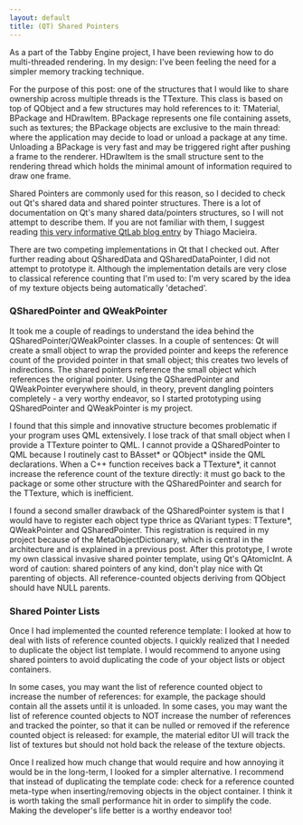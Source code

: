 ```yaml
---
layout: default
title: (QT) Shared Pointers
---
```

As a part of the Tabby Engine project, I have been reviewing how to do multi-threaded rendering. In my design: I've been feeling the need for a simpler memory tracking technique.

For the purpose of this post: one of the structures that I would like to share ownership across multiple threads is the TTexture. This class is based on top of QObject and a few structures may hold references to it: TMaterial, BPackage and HDrawItem. BPackage represents one file containing assets, such as textures; the BPackage objects are exclusive to the main thread: where the application may decide to load or unload a package at any time. Unloading a BPackage is very fast and may be triggered right after pushing a frame to the renderer. HDrawItem is the small structure sent to the rendering thread which holds the minimal amount of information required to draw one frame.

Shared Pointers are commonly used for this reason, so I decided to check out Qt's shared data and shared pointer structures. There is a lot of documentation on Qt's many shared data/pointers structures, so I will not attempt to describe them. If you are not familiar with them, I suggest reading <a href='http://blog.qt.io/blog/2009/08/25/count-with-me-how-many-smart-pointer-classes-does-qt-have/'>this very informative QtLab blog entry</a> by Thiago Macieira.

There are two competing implementations in Qt that I checked out. After further reading about QSharedData and QSharedDataPointer, I did not attempt to prototype it. Although the implementation details are very close to classical reference counting that I'm used to: I'm very scared by the idea of my texture objects being automatically 'detached'.

<h3>QSharedPointer and QWeakPointer</h3>

It took me a couple of readings to understand the idea behind the QSharedPointer/QWeakPointer classes. In a couple of sentences: Qt will create a small object to wrap the provided pointer and keeps the reference count of the provided pointer in that small object; this creates two levels of indirections. The shared pointers reference the small object which references the original pointer. Using the QSharedPointer and QWeakPointer everywhere should, in theory, prevent dangling pointers completely - a very worthy endeavor, so I started prototyping using QSharedPointer and QWeakPointer is my project.

I found that this simple and innovative structure becomes problematic if your program uses QML extensively. I lose track of that small object when I provide a TTexture pointer to QML. I cannot provide a QSharedPointer<TTexture> to QML because I routinely cast to BAsset&#42; or QObject&#42; inside the QML declarations. When a C++ function receives back a TTexture&#42;, it cannot increase the reference count of the texture directly: it must go back to the package or some other structure with the QSharedPointer<TTexture> and search for the TTexture, which is inefficient.

I found a second smaller drawback of the QSharedPointer system is that I would have to register each object type thrice as QVariant types: TTexture&#42;, QWeakPointer<TTexture> and QSharedPointer<TTexture>. This registration is required in my project because of the MetaObjectDictionary, which is central in the architecture and is explained in a previous post.
After this prototype, I wrote my own classical invasive shared pointer template, using Qt's QAtomicInt. A word of caution: shared pointers of any kind, don't play nice with Qt parenting of objects. All reference-counted objects deriving from QObject should have NULL parents.

<h3>Shared Pointer Lists</h3>

Once I had implemented the counted reference template: I looked at how to deal with lists of reference counted objects. I quickly realized that I needed to duplicate the object list template. I would recommend to anyone using shared pointers to avoid duplicating the code of your object lists or object containers.

In some cases, you may want the list of reference counted object to increase the number of references: for example, the package should contain all the assets until it is unloaded. In some cases, you may want the list of reference counted objects to NOT increase the number of references and tracked the pointer, so that it can be nulled or removed if the reference counted object is released: for example, the material editor UI will track the list of textures but should not hold back the release of the texture objects.

Once I realized how much change that would require and how annoying it would be in the long-term, I looked for a simpler alternative. I recommend that instead of duplicating the template code: check for a reference counted meta-type when inserting/removing objects in the object container. I think it is worth taking the small performance hit in order to simplify the code. Making the developer's life better is a worthy endeavor too!
